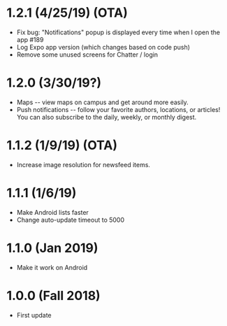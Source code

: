 # 1.2.1 (4/25/19) (OTA)
- Fix bug: "Notifications" popup is displayed every time when I open the app #189
- Log Expo app version (which changes based on code push)
- Remove some unused screens for Chatter / login

# 1.2.0 (3/30/19?)
- Maps -- view maps on campus and get around more easily.
- Push notifications -- follow your favorite authors, locations, or articles! You can also subscribe to the daily, weekly, or monthly digest.

# 1.1.2 (1/9/19) (OTA)
- Increase image resolution for newsfeed items.

# 1.1.1 (1/6/19)
- Make Android lists faster 
- Change auto-update timeout to 5000

# 1.1.0 (Jan 2019)
- Make it work on Android

# 1.0.0 (Fall 2018)
- First update